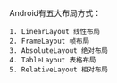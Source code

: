 Android有五大布局方式：

```
1. LinearLayout 线性布局
2. FrameLayout 帧布局
3. AbsoluteLayout 绝对布局
4. TableLayout 表格布局
5. RelativeLayout 相对布局
```


